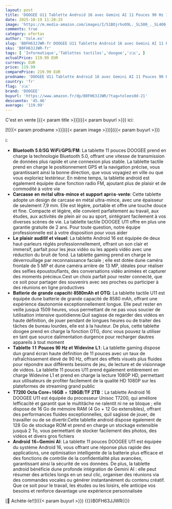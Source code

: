 ```yaml
---
layout: post
title: 'DOOGEE U11 Tablette Android 16 avec Gemini AI 11 Pouces 90 Hz 16GB RAM+128GB ROM 2TB TF  Octa-Core Tablette Android  8580mAh Corps Métallique Ultra-Mince 7 9 mm Caméra 13MP Widevine L1/Face ID/5G WiFi'
date: 2025-10-19 11:20:25
image: 'https://m.media-amazon.com/images/I/51BOjrhoO9L._SL500_._SL400_.jpg'
comments: true
category: ofertas
author: 'tole.es'
slug: 'B0FH63JJWR-fr DOOGEE U11 Tablette Android 16 avec Gemini AI 11 Pouces 90...'
sku: 'B0FH63JJWR-fr'
tags: [ 'Informatique','Tablettes tactiles','doogee','🇫🇷', ]
actualPrice: 119.99 EUR
currency: EUR
price: 119.99
comparePrice: 219.99 EUR
prodname: 'DOOGEE U11 Tablette Android 16 avec Gemini AI 11 Pouces 90 Hz 16GB RAM+128GB ROM 2TB TF  Octa-Core Tablette Android  8580mAh Corps Métallique Ultra-Mince 7 9 mm Caméra 13MP Widevine L1/Face ID/5G WiFi'
country: 'fr'
flag: '🇫🇷'
brand: 'DOOGEE'
buyurl: 'https://www.amazon.fr/dp/B0FH63JJWR/?tag=tolees0d-21'
descuento: '45.46'
average: '119.99'
---
```


C'est en vente [{{< param title >}}]({{< param buyurl >}}) ici:

[![{{< param prodname >}}]({{< param image >}})]({{< param buyurl >}})

ℹ️:

- 𝐁𝐥𝐮𝐞𝐭𝐨𝐨𝐭𝐡 𝟓.𝟎/𝟓𝐆 𝐖𝐢𝐅𝐢/𝐆𝐏𝐒/𝐅𝐌: La tablette 11 pouces DOOGEE prend en charge la technologie Bluetooth 5.0, offrant une vitesse de transmission de données plus rapide et une connexion plus stable. La tablette tactile prend en charge le positionnement GPS et la navigation précise, vous garantissant ainsi la bonne direction, que vous voyagiez en ville ou que vous exploriez lextérieur. En même temps, la tablette android est également équipée dune fonction radio FM, ajoutant plus de plaisir et de commodité à votre vie
- 𝐂𝐚𝐫𝐜𝐚𝐬𝐬𝐞 𝐞𝐧 𝐦é𝐭𝐚𝐥 𝐮𝐥𝐭𝐫𝐚-𝐦𝐢𝐧𝐜𝐞 𝐞𝐭 𝐬𝐮𝐩𝐩𝐨𝐫𝐭 𝐚𝐩𝐫è𝐬-𝐯𝐞𝐧𝐭𝐞: Cette tablette adopte un design de carcase en métal ultra-mince, avec une épaisseur de seulement 7,9 mm. Elle est légère, portable et offre une touche douce et fine. Compacte et légère, elle convient parfaitement au travail, aux études, aux activités de plein air ou au sport, sintégrant facilement à vos diverses scènes de vie. La tablette tactile DOOGEE U11 offre en plus une garantie gratuite de 2 ans. Pour toute question, notre équipe professionnelle est à votre disposition pour vous aider
- 𝐋𝐞 𝐩𝐥𝐚𝐢𝐬𝐢𝐫 𝐚𝐮𝐝𝐢𝐭𝐢𝐟 𝐞𝐭 𝐯𝐢𝐬𝐮𝐞𝐥: La tablette Android 16 est équipée de deux haut-parleurs réglés professionnellement, offrant un son clair et immersif, parfait pour les jeux vidéo ou les appels vidéo avec une réduction du bruit de fond. La tablette gaming prend en charge le déverrouillage par reconnaissance faciale ; elle est dotée dune caméra frontale de 5 MP et dune caméra arrière de 13 MP, idéales pour réaliser des selfies époustouflants, des conversations vidéo animées et capturer des moments précieux.Cest un choix parfait pour rester connecté, que ce soit pour partager des souvenirs avec ses proches ou participer à des réunions en ligne productives
- 𝐁𝐚𝐭𝐭𝐞𝐫𝐢𝐞 𝐝𝐞 𝐠𝐫𝐚𝐧𝐝𝐞 𝐜𝐚𝐩𝐚𝐜𝐢𝐭é 𝟖𝟓𝟖𝟎𝐦𝐀𝐡 𝐞𝐭 𝐎𝐓𝐆: La tablette tactile U11 est équipée dune batterie de grande capacité de 8580 mAh, offrant une expérience dautonomie exceptionnellement longue. Elle peut rester en veille jusquà 1509 heures, vous permettant de ne pas vous soucier de lutilisation intensive quotidienne.Quil sagisse de regarder des vidéos en haute définition, de jouer pendant de longues heures ou de traiter des tâches de bureau lourdes, elle est à la hauteur. De plus, cette tablette doogee prend en charge la fonction OTG, donc vous pouvez la utiliser en tant que source dalimentation durgence pour recharger dautres appareils à tout moment
- 𝐓𝐚𝐛𝐥𝐞𝐭𝐭𝐞 𝟏𝟏 𝐏𝐨𝐮𝐜𝐞𝐬 𝟗𝟎 𝐇𝐳 𝐞𝐭 𝐖𝐢𝐝𝐞𝐯𝐢𝐧𝐞 𝐋𝟏: La tablette gaming dispose dun grand écran haute définition de 11 pouces avec un taux de rafraîchissement élevé de 90 Hz, offrant des effets visuels plus fluides pour répondre aux différents besoins de jeu, de lecture et de visionnage de vidéos. La tablette 11 pouces U11 prend également entièrement en charge Widevine L1 et prend en charge la lecture 1080P HD, permettant aux utilisateurs de profiter facilement de la qualité HD 1080P sur les plateformes de streaming grand public
- 𝐓𝟕𝟐𝟎𝟎 𝐎𝐜𝐭𝐚 𝐂𝐨𝐫𝐞+𝟏𝟔𝐆𝐁 + 𝟏𝟐𝟖𝐆𝐁/𝐓𝐅 𝟐𝐓𝐁：La tablette Android 16 DOOGEE U11 est équipée du processeur Unisoc T7200, qui améliore lefficacité et garantit que le multitâche ne ralentit ni ne se bloque ; elle dispose de 16 Go de mémoire RAM (4 Go + 12 Go extensibles), offrant des performances fluides exceptionnelles, quil sagisse de jouer, de travailler ou de se divertir.Cette tablette android dispose également de 128 Go de stockage ROM et prend en charge un stockage extensible jusquà 2 To, vous permettant de stocker facilement des photos, des vidéos et divers gros fichiers
- 𝐀𝐧𝐝𝐫𝐨𝐢𝐝 𝟏𝟔+𝐆𝐞𝐦𝐢𝐧𝐢 𝐀𝐈: La tablette 11 pouces DOOGEE U11 est équipée du système Android 16, vous offrant une réponse plus rapide des applications, une optimisation intelligente de la batterie plus efficace et des fonctions de contrôle de la confidentialité plus avancées, garantissant ainsi la sécurité de vos données. De plus, la tablette android bénéficie dune profonde intégration de Gemini AI : elle peut résumer des articles longs en un seul clic, organiser des réunions via des commandes vocales ou générer instantanément du contenu créatif. Que ce soit pour le travail, les études ou les loisirs, elle anticipe vos besoins et renforce davantage une expérience personnalisée

[🛒 Achète-le!!]({{< param buyurl >}})
{{<world>}}B0FH63JJWR{{</world>}}
